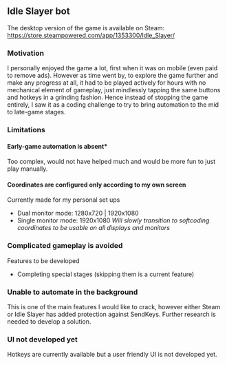 ## Idle Slayer bot

The desktop version of the game is available on Steam: https://store.steampowered.com/app/1353300/Idle_Slayer/

### Motivation

I personally enjoyed the game a lot, first when it was on mobile (even paid to remove ads). However as time went by, to explore the game further and make any progress at all, it had to be played actively for hours with no mechanical element of gameplay, just mindlessly tapping the same buttons and hotkeys in a grinding fashion. Hence instead of stopping the game entirely, I saw it as a coding challenge to try to bring automation to the mid to late-game stages.

### Limitations

#### Early-game automation is absent\*
Too complex, would not have helped much and would be more fun to just play manually.

#### Coordinates are configured only according to my own screen
Currently made for my personal set ups
- Dual monitor mode: 1280x720 | 1920x1080
- Single monitor mode: 1920x1080
*Will slowly transition to softcoding coordinates to be usable on all displays and monitors*

### Complicated gameplay is avoided
Features to be developed
- Completing special stages (skipping them is a current feature)

### Unable to automate in the background
This is one of the main features I would like to crack, however either Steam or Idle Slayer has added protection against SendKeys. Further research is needed to develop a solution.

### UI not developed yet
Hotkeys are currently available but a user friendly UI is not developed yet.
